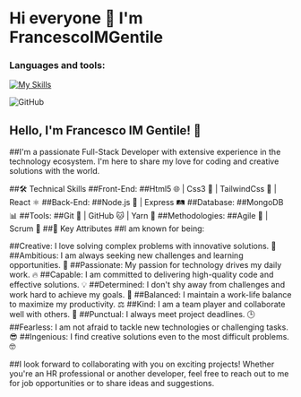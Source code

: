 ### <h1> Hi everyone 👋 I'm FrancescoIMGentile </h1>
### Languages and tools:
[![My Skills](https://skillicons.dev/icons?i=js,html,css,tailwind,react,nodejs,express,mongodb,postman,git)](https://skillicons.dev)


![GitHub](https://github.com/FrancescoIMGentile/FrancescoIMGentile/assets/120559193/048036de-bdf1-4a25-bb28-1d0d322b4bcf)

## Hello, I'm Francesco IM Gentile! 👋
##I'm a passionate Full-Stack Developer with extensive experience in the technology ecosystem. I'm here to share my love for coding and creative solutions with the world.

##🛠️ Technical Skills
##Front-End:
##Html5 🌐 | Css3 🎨 | TailwindCss 🌟 | React ⚛️
##Back-End:
##Node.js 🚀 | Express 🛤️
##Database:
##MongoDB 📊
##Tools:
##Git 📜 | GitHub 🐱 | Yarn 🧶
##Methodologies:
##Agile 🏁 | Scrum 🔄
##🚀 Key Attributes
##I am known for being:

##Creative: I love solving complex problems with innovative solutions. 🎨
##Ambitious: I am always seeking new challenges and learning opportunities. 🚀
##Passionate: My passion for technology drives my daily work. 🔥
##Capable: I am committed to delivering high-quality code and effective solutions. 💡
##Determined: I don't shy away from challenges and work hard to achieve my goals. 💪
##Balanced: I maintain a work-life balance to maximize my productivity. ⚖️
##Kind: I am a team player and collaborate well with others. 🤝
##Punctual: I always meet project deadlines. 🕒
##Fearless: I am not afraid to tackle new technologies or challenging tasks. 😎
##Ingenious: I find creative solutions even to the most difficult problems. 🤓


##I look forward to collaborating with you on exciting projects! Whether you're an HR professional or another developer, feel free to reach out to me for job opportunities or to share ideas and suggestions.


